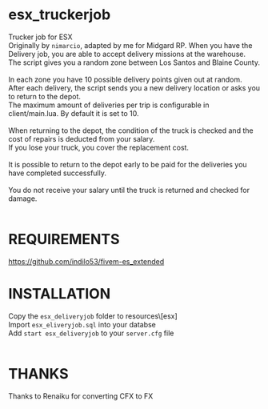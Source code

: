 # esx_truckerjob
Trucker job for ESX<br>
Originally by `nimarcio`, adapted by me for Midgard RP.
When you have the Delivery job, you are able to accept delivery missions at the warehouse.<br>
The script gives you a random zone between Los Santos and Blaine County.<br>
<br>
In each zone you have 10 possible delivery points given out at random.<br>
After each delivery, the script sends you a new delivery location or asks you to return to the depot.<br>
The maximum amount of deliveries per trip is configurable in client/main.lua. By default it is set to 10.<br>
<br>
When returning to the depot, the condition of the truck is checked and the cost of repairs is deducted from your salary.<br>
If you lose your truck, you cover the replacement cost.<br>
<br>
It is possible to return to the depot early to be paid for the deliveries you have completed successfully.<br>
<br>
You do not receive your salary until the truck is returned and checked for damage.<br>
<br>
# REQUIREMENTS
https://github.com/indilo53/fivem-es_extended
<br>
# INSTALLATION
Copy the `esx_deliveryjob` folder to resources\\[esx]<br>
Import `esx_eliveryjob.sql` into your databse<br>
Add `start esx_deliveryjob` to your `server.cfg` file<br>
<br>
# THANKS
Thanks to Renaiku for converting CFX to FX<br>
<br>
